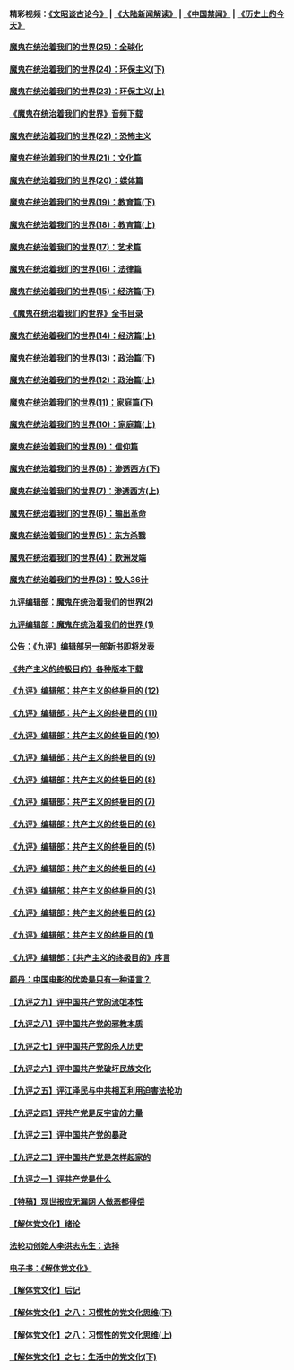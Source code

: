 #### 精彩视频：[《文昭谈古论今》](https://github.com/gfw-breaker/wenzhao/blob/master/README.md?t=12050931) | [《大陆新闻解读》](https://github.com/gfw-breaker/ntdtv-comedy/blob/master/README.md?t=12050931) | [《中国禁闻》](https://github.com/gfw-breaker/ntdtv-news/blob/master/README.md?t=12050931) | [《历史上的今天》](https://github.com/gfw-breaker/today-in-history/blob/master/README.md?t=12050931) 

#### [魔鬼在统治着我们的世界(25)：全球化](../pages/nsc422/n10788205.md?t=12050931) 

#### [魔鬼在统治着我们的世界(24)：环保主义(下)](../pages/nsc422/n10695307.md?t=12050931) 

#### [魔鬼在统治着我们的世界(23)：环保主义(上)](../pages/nsc422/n10688613.md?t=12050931) 

#### [《魔鬼在统治着我们的世界》音频下载](../pages/nsc422/n10635553.md?t=12050931) 

#### [魔鬼在统治着我们的世界(22)：恐怖主义](../pages/nsc422/n10614727.md?t=12050931) 

#### [魔鬼在统治着我们的世界(21)：文化篇](../pages/nsc422/n10597706.md?t=12050931) 

#### [魔鬼在统治着我们的世界(20)：媒体篇](../pages/nsc422/n10586579.md?t=12050931) 

#### [魔鬼在统治着我们的世界(19)：教育篇(下)](../pages/nsc422/n10564808.md?t=12050931) 

#### [魔鬼在统治着我们的世界(18)：教育篇(上)](../pages/nsc422/n10526970.md?t=12050931) 

#### [魔鬼在统治着我们的世界(17)：艺术篇](../pages/nsc422/n10499093.md?t=12050931) 

#### [魔鬼在统治着我们的世界(16)：法律篇](../pages/nsc422/n10485969.md?t=12050931) 

#### [魔鬼在统治着我们的世界(15)：经济篇(下)](../pages/nsc422/n10469975.md?t=12050931) 

#### [《魔鬼在统治着我们的世界》全书目录](../pages/nsc422/n10464261.md?t=12050931) 

#### [魔鬼在统治着我们的世界(14)：经济篇(上)](../pages/nsc422/n10457370.md?t=12050931) 

#### [魔鬼在统治着我们的世界(13)：政治篇(下)](../pages/nsc422/n10448270.md?t=12050931) 

#### [魔鬼在统治着我们的世界(12)：政治篇(上)](../pages/nsc422/n10444576.md?t=12050931) 

#### [魔鬼在统治着我们的世界(11)：家庭篇(下)](../pages/nsc422/n10440961.md?t=12050931) 

#### [魔鬼在统治着我们的世界(10)：家庭篇(上)](../pages/nsc422/n10435448.md?t=12050931) 

#### [魔鬼在统治着我们的世界(9)：信仰篇](../pages/nsc422/n10432159.md?t=12050931) 

#### [魔鬼在统治着我们的世界(8)：渗透西方(下)](../pages/nsc422/n10429603.md?t=12050931) 

#### [魔鬼在统治着我们的世界(7)：渗透西方(上)](../pages/nsc422/n10426013.md?t=12050931) 

#### [魔鬼在统治着我们的世界(6)：输出革命](../pages/nsc422/n10421536.md?t=12050931) 

#### [魔鬼在统治着我们的世界(5)：东方杀戮](../pages/nsc422/n10417707.md?t=12050931) 

#### [魔鬼在统治着我们的世界(4)：欧洲发端](../pages/nsc422/n10414890.md?t=12050931) 

#### [魔鬼在统治着我们的世界(3)：毁人36计](../pages/nsc422/n10411583.md?t=12050931) 

#### [九评编辑部：魔鬼在统治着我们的世界(2)](../pages/nsc422/n10410036.md?t=12050931) 

#### [九评编辑部：魔鬼在统治着我们的世界 (1)](../pages/nsc422/n10406825.md?t=12050931) 

#### [公告：《九评》编辑部另一部新书即将发表](../pages/nsc422/n10405104.md?t=12050931) 

#### [《共产主义的终极目的》各种版本下载](../pages/nsc422/n10022138.md?t=12050931) 

#### [《九评》编辑部：共产主义的终极目的 (12)](../pages/nsc422/n9933272.md?t=12050931) 

#### [《九评》编辑部：共产主义的终极目的 (11)](../pages/nsc422/n9924973.md?t=12050931) 

#### [《九评》编辑部：共产主义的终极目的 (10)](../pages/nsc422/n9920883.md?t=12050931) 

#### [《九评》编辑部：共产主义的终极目的 (9)](../pages/nsc422/n9916363.md?t=12050931) 

#### [《九评》编辑部：共产主义的终极目的 (8)](../pages/nsc422/n9912488.md?t=12050931) 

#### [《九评》编辑部：共产主义的终极目的 (7)](../pages/nsc422/n9901176.md?t=12050931) 

#### [《九评》编辑部：共产主义的终极目的 (6)](../pages/nsc422/n9899359.md?t=12050931) 

#### [《九评》编辑部：共产主义的终极目的 (5)](../pages/nsc422/n9893174.md?t=12050931) 

#### [《九评》编辑部：共产主义的终极目的 (4)](../pages/nsc422/n9891246.md?t=12050931) 

#### [《九评》编辑部：共产主义的终极目的 (3)](../pages/nsc422/n9879879.md?t=12050931) 

#### [《九评》编辑部：共产主义的终极目的 (2)](../pages/nsc422/n9876205.md?t=12050931) 

#### [《九评》编辑部：共产主义的终极目的 (1)](../pages/nsc422/n9865857.md?t=12050931) 

#### [《九评》编辑部：《共产主义的终极目的》序言](../pages/nsc422/n9862666.md?t=12050931) 

#### [颜丹：中国电影的优势是只有一种语言？](../pages/nsc422/n9583062.md?t=12050931) 

#### [【九评之九】评中国共产党的流氓本性](../pages/nsc422/n737542.md?t=12050931) 

#### [【九评之八】评中国共产党的邪教本质](../pages/nsc422/n735942.md?t=12050931) 

#### [【九评之七】评中国共产党的杀人历史](../pages/nsc422/n733806.md?t=12050931) 

#### [【九评之六】评中国共产党破坏民族文化](../pages/nsc422/n731667.md?t=12050931) 

#### [【九评之五】评江泽民与中共相互利用迫害法轮功](../pages/nsc422/n730058.md?t=12050931) 

#### [【九评之四】评共产党是反宇宙的力量](../pages/nsc422/n727814.md?t=12050931) 

#### [【九评之三】评中国共产党的暴政](../pages/nsc422/n725597.md?t=12050931) 

#### [【九评之二】评中国共产党是怎样起家的](../pages/nsc422/n723946.md?t=12050931) 

#### [【九评之一】评共产党是什么](../pages/nsc422/n722529.md?t=12050931) 

#### [【特稿】现世报应无漏网 人做恶都得偿](../pages/nsc422/n4215167.md?t=12050931) 

#### [【解体党文化】绪论](../pages/nsc422/n1449356.md?t=12050931) 

#### [法轮功创始人李洪志先生：选择](../pages/nsc422/n3580738.md?t=12050931) 

#### [电子书：《解体党文化》](../pages/nsc422/n1573484.md?t=12050931) 

#### [【解体党文化】后记](../pages/nsc422/n1531999.md?t=12050931) 

#### [【解体党文化】之八：习惯性的党文化思维(下)](../pages/nsc422/n1526477.md?t=12050931) 

#### [【解体党文化】之八：习惯性的党文化思维(上)](../pages/nsc422/n1520631.md?t=12050931) 

#### [【解体党文化】之七：生活中的党文化(下)](../pages/nsc422/n1513446.md?t=12050931) 

